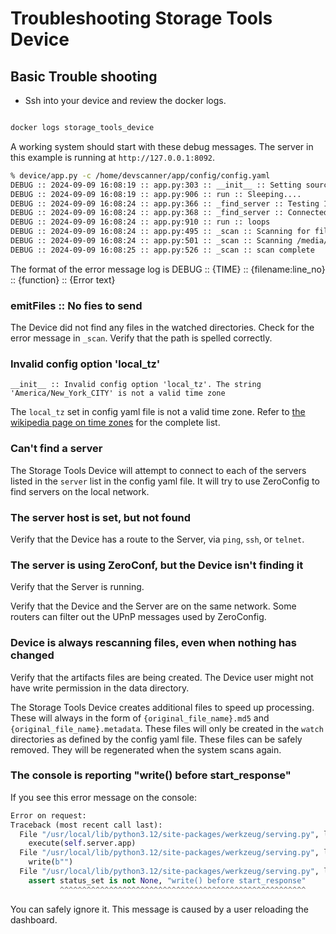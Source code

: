 # Troubleshooting Storage Tools Device

## Basic Trouble shooting

* Ssh into your device and review the docker logs.

```bash

docker logs storage_tools_device
```

A working system should start with these debug messages.  The server in this example is running at `http://127.0.0.1:8092`.

```bash
% device/app.py -c /home/devscanner/app/config/config.yaml
DEBUG :: 2024-09-09 16:08:19 :: app.py:303 :: __init__ :: Setting source name to DEV-a0291955017f 
DEBUG :: 2024-09-09 16:08:19 :: app.py:906 :: run :: Sleeping.... 
DEBUG :: 2024-09-09 16:08:24 :: app.py:366 :: _find_server :: Testing 127.0.0.1:8092 
DEBUG :: 2024-09-09 16:08:24 :: app.py:368 :: _find_server :: Connected to 127.0.0.1:8092 
DEBUG :: 2024-09-09 16:08:24 :: app.py:910 :: run :: loops 
DEBUG :: 2024-09-09 16:08:24 :: app.py:495 :: _scan :: Scanning for files 
DEBUG :: 2024-09-09 16:08:24 :: app.py:501 :: _scan :: Scanning /media/norm/Extreme SSD/airlab/volume3/chiron/datasets/experiments/ 
DEBUG :: 2024-09-09 16:08:25 :: app.py:526 :: _scan :: scan complete 
```

The format of the error message log is DEBUG :: {TIME} :: {filename:line_no} :: {function} :: {Error text}

### emitFiles :: No fies to send

The Device did not find any files in the watched directories.  Check for the error message in `_scan`.  Verify that the path is spelled correctly.

### Invalid config option 'local_tz'

`__init__ :: Invalid config option 'local_tz'. The string 'America/New_York_CITY' is not a valid time zone`

The `local_tz` set in config yaml file is not a valid time zone. Refer to [the wikipedia page on time zones](https://en.wikipedia.org/wiki/List_of_tz_database_time_zones) for the complete list.

### Can't find a server

The Storage Tools Device will attempt to connect to each of the servers listed in the `server` list in the config yaml file.  It will try to use ZeroConfig to find servers on the local network.  

### The server host is set, but not found

Verify that the Device has a route to the Server, via `ping`, `ssh`, or `telnet`.

### The server is using ZeroConf, but the Device isn't finding it

Verify that the Server is running.  

Verify that the Device and the Server are on the same network.  Some routers can filter out the UPnP messages used by ZeroConfig.

### Device is always rescanning files, even when nothing has changed

Verify that the artifacts files are being created. The Device user might not have write permission in the data directory.

The Storage Tools Device creates additional files to speed up processing.  These will always in the form of `{original_file_name}.md5` and `{original_file_name}.metadata`. These files will only be created in the `watch` directories as defined by the config yaml file.  These files can be safely removed. They will be regenerated when the system scans again.

### The console is reporting "write() before start_response"

If you see this error message on the console:

```python
Error on request:
Traceback (most recent call last):
  File "/usr/local/lib/python3.12/site-packages/werkzeug/serving.py", line 370, in run_wsgi
    execute(self.server.app)
  File "/usr/local/lib/python3.12/site-packages/werkzeug/serving.py", line 336, in execute
    write(b"")
  File "/usr/local/lib/python3.12/site-packages/werkzeug/serving.py", line 261, in write
    assert status_set is not None, "write() before start_response"
           ^^^^^^^^^^^^^^^^^^^^^^^^^^^^^^^^^^^^^^^^^^^^^^^^^^^^^^^
```

You can safely ignore it. This message is caused by a user reloading the dashboard.
